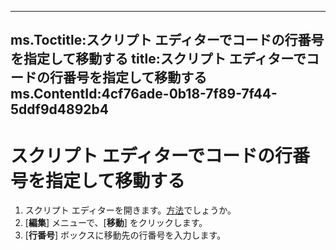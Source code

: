 

---
ms.Toctitle:スクリプト エディターでコードの行番号を指定して移動する
title:スクリプト エディターでコードの行番号を指定して移動する
ms.ContentId:4cf76ade-0b18-7f89-7f44-5ddf9d4892b4
---
# スクリプト エディターでコードの行番号を指定して移動する





1. スクリプト エディターを開きます。[方法](a0640fdd-07a6-3aa9-8c39-9b53bafd485c.md)でしょうか。
2. [**編集**] メニューで、[**移動**] をクリックします。
3. [**行番号**] ボックスに移動先の行番号を入力します。



